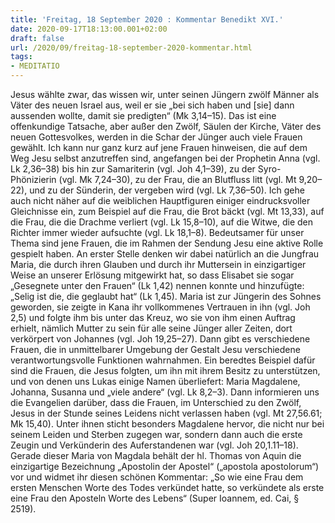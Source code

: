 ```yaml
---
title: 'Freitag, 18 September 2020 : Kommentar Benedikt XVI.'
date: 2020-09-17T18:13:00.001+02:00
draft: false
url: /2020/09/freitag-18-september-2020-kommentar.html
tags: 
- MEDITATIO
---
```


Jesus wählte zwar, das wissen wir, unter seinen Jüngern zwölf Männer als Väter des neuen Israel aus, weil er sie „bei sich haben und \[sie\] dann aussenden wollte, damit sie predigten“ (Mk 3,14–15). Das ist eine offenkundige Tatsache, aber außer den Zwölf, Säulen der Kirche, Väter des neuen Gottesvolkes, werden in die Schar der Jünger auch viele Frauen gewählt. Ich kann nur ganz kurz auf jene Frauen hinweisen, die auf dem Weg Jesu selbst anzutreffen sind, angefangen bei der Prophetin Anna (vgl. Lk 2,36–38) bis hin zur Samariterin (vgl. Joh 4,1–39), zu der Syro-Phönizierin (vgl. Mk 7,24–30), zu der Frau, die an Blutfluss litt (vgl. Mt 9,20–22), und zu der Sünderin, der vergeben wird (vgl. Lk 7,36–50). Ich gehe auch nicht näher auf die weiblichen Hauptfiguren einiger eindrucksvoller Gleichnisse ein, zum Beispiel auf die Frau, die Brot bäckt (vgl. Mt 13,33), auf die Frau, die die Drachme verliert (vgl. Lk 15,8–10), auf die Witwe, die den Richter immer wieder aufsuchte (vgl. Lk 18,1–8). Bedeutsamer für unser Thema sind jene Frauen, die im Rahmen der Sendung Jesu eine aktive Rolle gespielt haben. An erster Stelle denken wir dabei natürlich an die Jungfrau Maria, die durch ihren Glauben und durch ihr Muttersein in einzigartiger Weise an unserer Erlösung mitgewirkt hat, so dass Elisabet sie sogar „Gesegnete unter den Frauen“ (Lk 1,42) nennen konnte und hinzufügte: „Selig ist die, die geglaubt hat“ (Lk 1,45). Maria ist zur Jüngerin des Sohnes geworden, sie zeigte in Kana ihr vollkommenes Vertrauen in ihn (vgl. Joh 2,5) und folgte ihm bis unter das Kreuz, wo sie von ihm einen Auftrag erhielt, nämlich Mutter zu sein für alle seine Jünger aller Zeiten, dort verkörpert von Johannes (vgl. Joh 19,25–27). Dann gibt es verschiedene Frauen, die in unmittelbarer Umgebung der Gestalt Jesu verschiedene verantwortungsvolle Funktionen wahrnahmen. Ein beredtes Beispiel dafür sind die Frauen, die Jesus folgten, um ihn mit ihrem Besitz zu unterstützen, und von denen uns Lukas einige Namen überliefert: Maria Magdalene, Johanna, Susanna und „viele andere“ (vgl. Lk 8,2–3). Dann informieren uns die Evangelien darüber, dass die Frauen, im Unterschied zu den Zwölf, Jesus in der Stunde seines Leidens nicht verlassen haben (vgl. Mt 27,56.61; Mk 15,40). Unter ihnen sticht besonders Magdalene hervor, die nicht nur bei seinem Leiden und Sterben zugegen war, sondern dann auch die erste Zeugin und Verkünderin des Auferstandenen war (vgl. Joh 20,1.11–18). Gerade dieser Maria von Magdala behält der hl. Thomas von Aquin die einzigartige Bezeichnung „Apostolin der Apostel“ („apostola apostolorum“) vor und widmet ihr diesen schönen Kommentar: „So wie eine Frau dem ersten Menschen Worte des Todes verkündet hatte, so verkündete als erste eine Frau den Aposteln Worte des Lebens“ (Super Ioannem, ed. Cai, § 2519).